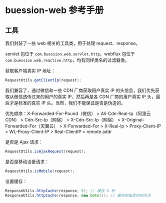 # buession-web 参考手册


## 工具


我们封装了一些 web 相关的工具类，用于处理 request、response。

servlet 包位于 `com.buession.web.servlet.http`，webflux 包位于 `com.buession.web.reactive.http`，均有同样类名的过滤器类。


获取客户端真实 IP 地址：

```java
RequestUtils.getClientIp(request);
```

我们兼容了，通过微信和一些 CDN 厂商获取用户真实 IP 的头信息，我们优先获取从微信透传过来的用户的真实 IP，然后再是各 CDN 厂商的用户真实 IP 头，最后才是标准的真实 IP 头。当然，我们不能保证是否是伪造的。

优先顺序：X-Forwarded-For-Pound（微信） > Ali-Cdn-Real-Ip（阿里云 CDN） > Cdn-Src-Ip（网宿） > X-Cdn-Src-Ip（网宿） > X-Original-Forwarded-For（天翼云） > X-Forwarded-For > X-Real-Ip > Proxy-Client-IP > WL-Proxy-Client-IP > Real-ClientIP > remote addr


是否是 Ajax 请求：

```java
RequestUtils.isAjaxRequest(request);
```


是否是移动设备请求：

```java
RequestUtils.isMobile(request);
```


设置缓存：

```java
ResponseUtils.httpCache(response, 5); // 缓存 5 秒
ResponseUtils.httpCache(response, new Date()); // 缓存到指定的时间点
```